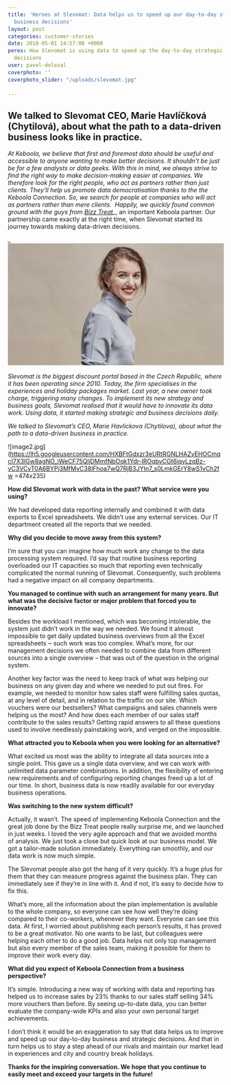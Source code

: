 ```yaml
---
title: 'Heroes at Slevomat: Data helps us to speed up our day-to-day strategic and
  business decisions'
layout: post
categories: customer-stories
date: 2018-05-01 14:57:08 +0000
perex: How Slevomat is using data to speed up the day-to-day strategic and business
  decisions
user: pavel-dolezal
coverphoto: ''
coverphoto_slider: "/uploads/slevomat.jpg"

---
```

## We talked to Slevomat CEO, Marie Havlíčková (Chytilová), about what the path to a data-driven business looks like in practice.

_At Keboola, we believe that first and foremost data should be useful and accessible to anyone wanting to make better decisions. It shouldn’t be just be for a few analysts or data geeks. With this in mind, we always strive to find the right way to make decision-making easier at companies. We therefore look for the right people, who act as partners rather than just clients. They’ll help us promote data democratisation thanks to the the Keboola Connection. So, we search for people at companies who will act as partners rather than mere clients.  Happily, we quickly found common ground with the guys from_ [_Bizz Treat_](https://www.bizztreat.com/)_, an important Keboola partner. Our partnership came exactly at the right time, when Slevomat started its journey towards making data-driven decisions.  
  
_![](/uploads/slevomatArticle.jpg)

_Slevomat is the biggest discount portal based in the Czech Republic, where it has been operating since 2010. Today, the firm specialises in the experiences and holiday packages market. Last year, a new owner took charge, triggering many changes. To implement its new strategy and business goals, Slevomat realised that it would have to innovate its data work. Using data, it started making strategic and business decisions daily._ 

_We talked to Slevomat’s CEO, Marie Havlickova (Chytilova), about what the path to a data-driven business in practice._

 ![image2.jpg](https://lh5.googleusercontent.com/HXBFtGdxzr3eURtRGNLHAZvEHOCmqcI7X3lGw8agNO_iWeCF75QljDMmfNbOqk1Ydr-lROqbvCGt6iqyLzqBz-vC3VCvT0A6BYPj3MfMvC38lFhoa7wQ7RjB3JYIn7_s0LmkGErY8wS1vCh2fw =474x235)

**How did Slevomat work with data in the past? What service were you using?**

We had developed data reporting internally and combined it with data exports to Excel spreadsheets. We didn’t use any external services. Our IT department created all the reports that we needed.

**Why did you decide to move away from this system?**

I’m sure that you can imagine how much work any change to the data processing system required. I’d say that routine business reporting overloaded our IT capacities so much that reporting even technically complicated the normal running of Slevomat. Consequently, such problems had a negative impact on all company departments.

**You managed to continue with such an arrangement for many years. But what was the decisive factor or major problem that forced you to innovate?**

Besides the workload I mentioned, which was becoming intolerable, the system just didn’t work in the way we needed. We found it almost impossible to get daily updated business overviews from all the Excel spreadsheets ‒ such work was too complex. What’s more, for our management decisions we often needed to combine data from different sources into a single overview – that was out of the question in the original system.

Another key factor was the need to keep track of what was helping our business on any given day and where we needed to put out fires. For example, we needed to monitor how sales staff were fulfilling sales quotas, at any level of detail, and in relation to the traffic on our site. Which vouchers were our bestsellers? What campaigns and sales channels were helping us the most? And how does each member of our sales staff contribute to the sales results? Getting rapid answers to all these questions used to involve needlessly painstaking work, and verged on the impossible. 

**What attracted you to Keboola when you were looking for an alternative?**

What excited us most was the ability to integrate all data sources into a single point. This gave us a single data overview, and we can work with unlimited data parameter combinations. In addition, the flexibility of entering new requirements and of configuring reporting changes freed up a lot of our time. In short, business data is now readily available for our everyday business operations.

**Was switching to the new system difficult?**

Actually, it wasn’t. The speed of implementing Keboola Connection and the great job done by the Bizz Treat people really surprise me, and we launched in just weeks. I loved the very agile approach and that we avoided months of analysis. We just took a close but quick look at our business model. We got a tailor-made solution immediately. Everything ran smoothly, and our data work is now much simple. 

The Slevomat people also got the hang of it very quickly. It’s a huge plus for them that they can measure progress against the business plan. They can immediately see if they’re in line with it. And if not, it’s easy to decide how to fix this. 

What’s more, all the information about the plan implementation is available to the whole company, so everyone can see how well they’re doing compared to their co-workers, whenever they want. Everyone can see this data. At first, I worried about publishing each person’s results, it has proved to be a great motivator. No one wants to be last, but colleagues were helping each other to do a good job. Data helps not only top management but also every member of the sales team, making it possible for them to improve their work every day.

**What did you expect of Keboola Connection from a business perspective?** 

It’s simple. Introducing a new way of working with data and reporting has helped us to increase sales by 23% thanks to our sales staff selling 34% more vouchers than before. By seeing up-to-date data, you can better evaluate the company-wide KPIs and also your own personal target achievements. 

I don’t think it would be an exaggeration to say that data helps us to improve and speed up our day-to-day business and strategic decisions. And that in turn helps us to stay a step ahead of our rivals and maintain our market lead in experiences and city and country break holidays.

**Thanks for the inspiring conversation. We hope that you continue to easily meet and exceed your targets in the future!**